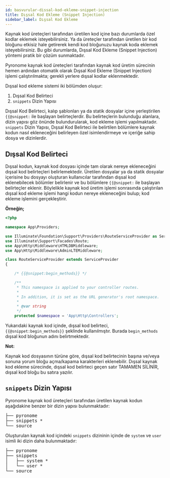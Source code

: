 ```yaml
---
id: basvurular-dissal-kod-ekleme-snippet-injection
title: Dışsal Kod Ekleme (Snippet Injection)
sidebar_label: Dışsal Kod Ekleme
---
```


<a id="aHeaderMenuAnchor" data-header-menu="Docs"></a>

Kaynak kod üreteçleri tarafından üretilen kod içine bazı durumlarda özel kodlar eklemek isteyebilirsiniz. Ya da üreteçler tarafından üretilen bir kod bloğunu etkisiz hale getirerek kendi kod bloğunuzu kaynak koda eklemek isteyebilirsiniz. Bu gibi durumlarda, Dışsal Kod Ekleme (Snippet Injection) yöntemi pratik bir çözüm sunmaktadır.

Pyronome kaynak kod üreteçleri tarafından kaynak kod üretim sürecinin hemen ardından otomatik olarak Dışsal Kod Ekleme (Snippet Injection) işlemi çalıştırılmakta; gerekli yerlere dışsal kodlar eklenmektedir.

Dışsal kod ekleme sistemi iki bölümden oluşur:
1. Dışsal Kod Belirteci
2. `snippets` Dizin Yapısı

Dışsal Kod Belirteci, kalıp şablonları ya da statik dosyalar içine yerleştirilen `{{@snippet:` ile başlayan belirteçlerdir. Bu belirteçlerin bulunduğu alanlara, dizin yapısı göz önünde bulundurularak, kod ekleme işlemi yapılmaktadır. `snippets` Dizin Yapısı, Dışsal Kod Belirteci ile belirtilen bölümlere kaynak kodun nasıl ekleneceğini belirleyen özel isimlendirmeye ve içeriğe sahip dosya ve dizinlerdir.

## Dışsal Kod Belirteci

Dışsal kodun, kaynak kod dosyası içinde tam olarak nereye ekleneceğini dışsal kod belirteçleri belirlemektedir. Üretilen dosyalar ya da statik dosyalar içerisine bu dosyayı oluşturan kullanıcılar tarafından dışsal kod eklenebilecek bölümler belirlenir ve bu bölümlere `{{@snippet:` ile başlayan belirteçler eklenir. Böylelikle kaynak kod üretim işlemi sonrasında çalıştırılan dışsal kod ekleme işlemi hangi kodun nereye ekleneceğini bulup; kod ekleme işlemini gerçekleştirir.

**Örneğin;**

```php
<?php

namespace App\Providers;

use Illuminate\Foundation\Support\Providers\RouteServiceProvider as ServiceProvider;
use Illuminate\Support\Facades\Route;
use App\Http\Middleware\HTMLDBMiddleware;
use App\Http\Middleware\AdminLTEMiddleware;

class RouteServiceProvider extends ServiceProvider
{

    /* {{@snippet:begin_methods}} */

    /**
     * This namespace is applied to your controller routes.
     *
     * In addition, it is set as the URL generator's root namespace.
     *
     * @var string
     */
    protected $namespace = 'App\Http\Controllers';
```

Yukarıdaki kaynak kod içinde, dışsal kod belirteci, `{{@snippet:begin_methods}}` şeklinde kullanılmıştır. Burada `begin_methods` dışsal kod bloğunun adını belirtmektedir.

<div class="panelize-infobox infobox-info">
    <p>
        <strong><i class="fas fa-info-circle"></i> Not:</strong>
    </p>
    <p>Kaynak kod dosyasının türüne göre, dışsal kod belirtecinin başına ve/veya sonuna yorum bloğu açma/kapama karakterleri eklenebilir. Dışsal kaynak kod ekleme sürecinde, dışsal kod belirteci geçen satır TAMAMEN SİLİNİR, dışsal kod bloğu bu satıra yazılır.</p>
</div>

## `snippets` Dizin Yapısı

Pyronome kaynak kod üreteçleri tarafından üretilen kaynak kodun aşağıdakine benzer bir dizin yapısı bulunmaktadır:

<pre>
├── pyronome
├── snippets <span class="red-text">*</span>
└── source
</pre>

Oluşturulan kaynak kod içindeki `snippets` dizininin içinde de `system` ve `user` isimli iki dizin daha bulunmaktadır:

<pre>
├── pyronome
├── snippets
│   ├── system <span class="red-text">*</span>
│   └── user <span class="red-text">*</span>
└── source
</pre>